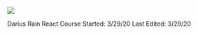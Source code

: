 <a href="https://reactjs.org"><img src="https://www.google.com/url?sa=i&url=https%3A%2F%2Fwww.tuannguyen.tech%2F2019%2F02%2Freact-16-8-captain-hook-is-here%2F&psig=AOvVaw3ySONHpa_BLuBXpI0_jt0T&ust=1585507829898000&source=images&cd=vfe&ved=0CAIQjRxqFwoTCJCv-YzrvegCFQAAAAAdAAAAABAD"></a>

<p>
Darius Rain
React Course 
Started: 3/29/20
Last Edited: 3/29/20
</p>
